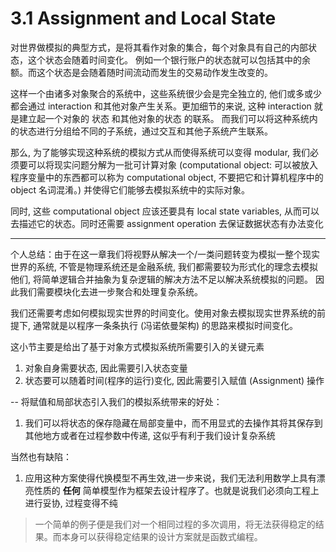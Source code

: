 # 3.1 Assignment and Local State

对世界做模拟的典型方式，是将其看作对象的集合，每个对象具有自己的内部状态，这个状态会随着时间变化。
例如一个银行账户的状态就可以包括其中的余额。而这个状态是会随着随时间流动而发生的交易动作发生改变的。

这样一个由诸多对象聚合的系统中，这些系统很少会是完全独立的, 他们或多或少都会通过 interaction 和其他对象产生关系。更加细节的来说, 这种 interaction 就是建立起一个对象的 状态 和其他对象的状态 的联系。
而我们可以将这种系统内的状态进行分组给不同的子系统，通过交互和其他子系统产生联系。

那么, 为了能够实现这种系统的模拟方式从而使得系统可以变得 modular,
我们必须要可以将现实问题分解为一批可计算对象 (computational object: 可以被放入程序变量中的东西都可以称为 computational object, 不要把它和计算机程序中的 object 名词混淆。) 并使得它们能够去模拟系统中的实际对象。

同时, 这些 computational object 应该还要具有 local state variables, 从而可以去描述它的状态。同时还需要 assignment operation 去保证数据状态有办法变化

---

个人总结：由于在这一章我们将视野从解决一个/一类问题转变为模拟一整个现实世界的系统,
不管是物理系统还是金融系统, 我们都需要较为形式化的理念去模拟他们,
将简单逻辑合并抽象为复杂逻辑的解决方法不足以解决系统模拟的问题。
因此我们需要模块化去进一步聚合和处理复杂系统。

我们还需要考虑如何模拟现实世界的时间变化。使用对象去模拟现实世界系统的前提下, 通常就是以程序一条条执行 (冯诺依曼架构) 的思路来模拟时间变化。

这小节主要是给出了基于对象方式模拟系统所需要引入的关键元素

1. 对象自身需要状态, 因此需要引入状态变量
2. 状态要可以随着时间(程序的运行)变化, 因此需要引入赋值 (Assignment) 操作

--
将赋值和局部状态引入我们的模拟系统带来的好处：

1. 我们可以将状态的保存隐藏在局部变量中，而不用显式的去操作其将其保存到其他地方或者在过程参数中传递, 这似乎有利于我们设计复杂系统

当然也有缺陷：

1. 应用这种方案使得代换模型不再生效,进一步来说，我们无法利用数学上具有漂亮性质的 **任何** 简单模型作为框架去设计程序了。也就是说我们必须向工程上进行妥协, 过程变得不纯
> 一个简单的例子便是我们对一个相同过程的多次调用，将无法获得稳定的结果。而本身可以获得稳定结果的设计方案就是函数式编程。
